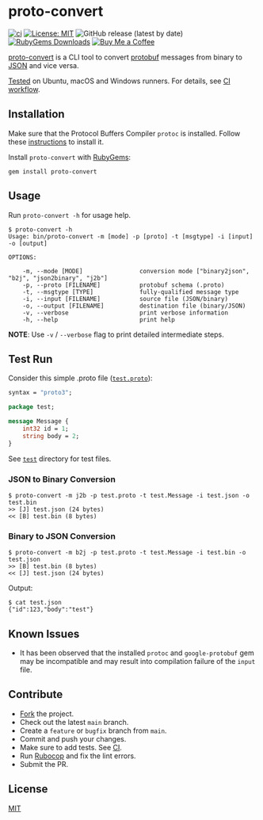 # proto-convert

[![ci](https://github.com/iamazeem/proto-convert/actions/workflows/ci.yml/badge.svg?branch=main)](https://github.com/iamazeem/proto-convert/actions/workflows/ci.yml)
[![License: MIT](https://img.shields.io/badge/license-MIT-darkgreen.svg?style=flat-square)](https://github.com/iamAzeem/proto-convert/blob/master/LICENSE)
![GitHub release (latest by date)](https://img.shields.io/github/v/release/iamAzeem/proto-convert?style=flat-square)
[![RubyGems Downloads](https://img.shields.io/gem/dt/proto-convert?style=flat-square)](https://rubygems.org/gems/proto-convert)
[![Buy Me a Coffee](https://img.shields.io/badge/Support-Buy%20Me%20A%20Coffee-orange.svg?style=flat-square)](https://www.buymeacoffee.com/iamazeem)

[proto-convert](https://github.com/iamAzeem/proto-convert) is a CLI tool
to convert [protobuf](https://github.com/protocolbuffers/protobuf) messages
from binary to [JSON](https://www.json.org/json-en.html) and vice versa.

[Tested](./test/run_tests.sh) on Ubuntu, macOS and Windows runners.
For details, see [CI workflow](./.github/workflows/ci.yml).

## Installation

Make sure that the Protocol Buffers Compiler `protoc` is installed. Follow these
[instructions](https://github.com/protocolbuffers/protobuf#protocol-compiler-installation)
to install it.

Install `proto-convert` with [RubyGems](https://rubygems.org/pages/download):

```shell
gem install proto-convert
```

## Usage

Run `proto-convert -h` for usage help.

```text
$ proto-convert -h
Usage: bin/proto-convert -m [mode] -p [proto] -t [msgtype] -i [input] -o [output]

OPTIONS:

    -m, --mode [MODE]                conversion mode ["binary2json", "b2j", "json2binary", "j2b"]
    -p, --proto [FILENAME]           protobuf schema (.proto)
    -t, --msgtype [TYPE]             fully-qualified message type
    -i, --input [FILENAME]           source file (JSON/binary)
    -o, --output [FILENAME]          destination file (binary/JSON)
    -v, --verbose                    print verbose information
    -h, --help                       print help
```

**NOTE**: Use `-v` / `--verbose` flag to print detailed intermediate steps.

## Test Run

Consider this simple .proto file ([`test.proto`](test/test.proto)):

```protobuf
syntax = "proto3";

package test;

message Message {
    int32 id = 1;
    string body = 2;
}
```

See [`test`](test) directory for test files.

### JSON to Binary Conversion

```text
$ proto-convert -m j2b -p test.proto -t test.Message -i test.json -o test.bin
>> [J] test.json (24 bytes)
<< [B] test.bin (8 bytes)
```

### Binary to JSON Conversion

```text
$ proto-convert -m b2j -p test.proto -t test.Message -i test.bin -o test.json
>> [B] test.bin (8 bytes)
<< [J] test.json (24 bytes)
```

Output:

```text
$ cat test.json
{"id":123,"body":"test"}
```

## Known Issues

- It has been observed that the installed `protoc` and `google-protobuf` gem
  may be incompatible and may result into compilation failure of the `input`
  file.

## Contribute

- [Fork](https://github.com/iamazeem/proto-convert/fork) the project.
- Check out the latest `main` branch.
- Create a `feature` or `bugfix` branch from `main`.
- Commit and push your changes.
- Make sure to add tests. See [CI](./.github/workflows/ci.yml).
- Run [Rubocop](https://github.com/rubocop/rubocop) and fix the lint errors.
- Submit the PR.

## License

[MIT](https://github.com/iamAzeem/proto-convert/blob/master/LICENSE)
